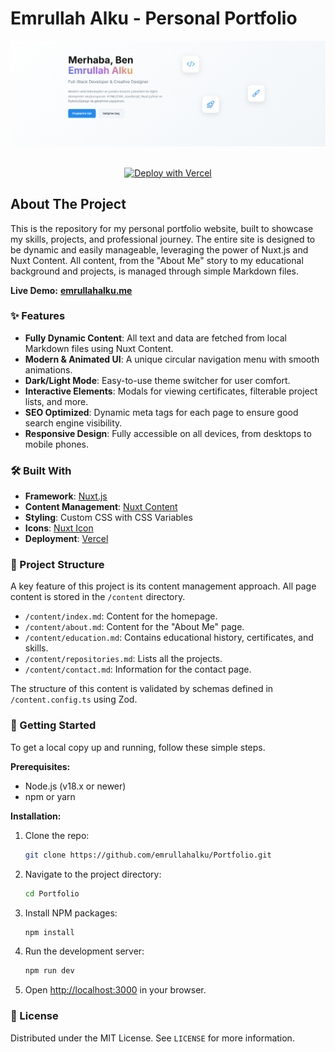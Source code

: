 # Emrullah Alku - Personal Portfolio

<div align="center">
  <img src="https://github.com/EmrullahAlku/Portfolio/blob/main/public/image.png?raw=true" alt="Portfolio Screenshot" width="700"/>
</div>

<br>

<div align="center">

[![Deploy with Vercel](https://vercel.com/button)](https://vercel.com/new/clone?repository-url=https%3A%2F%2Fgithub.com%2Femrullahalku%2FEmrullahPortfolio)

</div>

## About The Project

This is the repository for my personal portfolio website, built to showcase my skills, projects, and professional journey. The entire site is designed to be dynamic and easily manageable, leveraging the power of Nuxt.js and Nuxt Content. All content, from the "About Me" story to my educational background and projects, is managed through simple Markdown files.

**Live Demo:** [**emrullahalku.me**](https://emrullahalku.me)

### ✨ Features

- **Fully Dynamic Content**: All text and data are fetched from local Markdown files using Nuxt Content.
- **Modern & Animated UI**: A unique circular navigation menu with smooth animations.
- **Dark/Light Mode**: Easy-to-use theme switcher for user comfort.
- **Interactive Elements**: Modals for viewing certificates, filterable project lists, and more.
- **SEO Optimized**: Dynamic meta tags for each page to ensure good search engine visibility.
- **Responsive Design**: Fully accessible on all devices, from desktops to mobile phones.

### 🛠️ Built With

- **Framework**: [Nuxt.js](https://nuxt.com/)
- **Content Management**: [Nuxt Content](https://content.nuxt.com/)
- **Styling**: Custom CSS with CSS Variables
- **Icons**: [Nuxt Icon](https://github.com/nuxt-modules/icon)
- **Deployment**: [Vercel](https://vercel.com/)

### 📂 Project Structure

A key feature of this project is its content management approach. All page content is stored in the `/content` directory.

- `/content/index.md`: Content for the homepage.
- `/content/about.md`: Content for the "About Me" page.
- `/content/education.md`: Contains educational history, certificates, and skills.
- `/content/repositories.md`: Lists all the projects.
- `/content/contact.md`: Information for the contact page.

The structure of this content is validated by schemas defined in `/content.config.ts` using Zod.

### 🚀 Getting Started

To get a local copy up and running, follow these simple steps.

**Prerequisites:**

- Node.js (v18.x or newer)
- npm or yarn

**Installation:**

1.  Clone the repo:
    ```sh
    git clone https://github.com/emrullahalku/Portfolio.git
    ```
2.  Navigate to the project directory:
    ```sh
    cd Portfolio
    ```
3.  Install NPM packages:
    ```sh
    npm install
    ```
4.  Run the development server:
    ```sh
    npm run dev
    ```
5.  Open [http://localhost:3000](http://localhost:3000) in your browser.

### 📜 License

Distributed under the MIT License. See `LICENSE` for more information.

